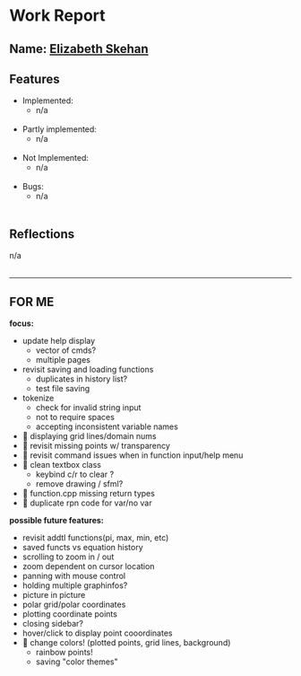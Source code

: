 # Work Report
## Name: <ins> Elizabeth Skehan </ins>
## Features
- Implemented:
  - n/a
<br><br>
- Partly implemented:
  - n/a
<br><br>
- Not Implemented:
  - n/a
<br><br>
- Bugs:
  - n/a
<br><br>
## Reflections
n/a
<br><br>

---
## FOR ME

**focus:**
- update help display
  - vector of cmds?
  - multiple pages
- revisit saving and loading functions
  - duplicates in history list?
  - test file saving
- tokenize
  - check for invalid string input
  - not to require spaces
  - accepting inconsistent variable names
- 🎨 displaying grid lines/domain nums
- 🐛 revisit missing points w/ transparency
- 🐛 revisit command issues when in function input/help menu
- 🧹 clean textbox class
  - keybind c/r to clear ?
  - remove drawing / sfml?
- 🧹 function.cpp missing return types 
- 🧹 duplicate rpn code for var/no var

**possible future features:**
- revisit addtl functions(pi, max, min, etc)
- saved functs vs equation history
- scrolling to zoom in / out
- zoom dependent on cursor location
- panning with mouse control
- holding multiple graphinfos?
- picture in picture
- polar grid/polar coordinates
- plotting coordinate points
- closing sidebar?
- hover/click to display point cooordinates
- 🎨 change colors! (plotted points, grid lines, background)
  - rainbow points!
  - saving "color themes"